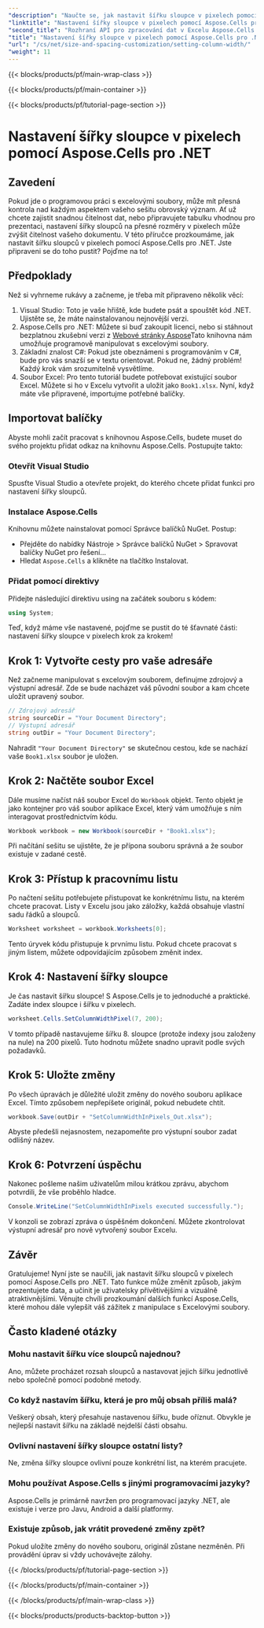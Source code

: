 ```yaml
---
"description": "Naučte se, jak nastavit šířku sloupce v pixelech pomocí Aspose.Cells pro .NET. Vylepšete své soubory Excelu pomocí tohoto jednoduchého podrobného návodu."
"linktitle": "Nastavení šířky sloupce v pixelech pomocí Aspose.Cells pro .NET"
"second_title": "Rozhraní API pro zpracování dat v Excelu Aspose.Cells v .NET"
"title": "Nastavení šířky sloupce v pixelech pomocí Aspose.Cells pro .NET"
"url": "/cs/net/size-and-spacing-customization/setting-column-width/"
"weight": 11
---
```


{{< blocks/products/pf/main-wrap-class >}}

{{< blocks/products/pf/main-container >}}

{{< blocks/products/pf/tutorial-page-section >}}

# Nastavení šířky sloupce v pixelech pomocí Aspose.Cells pro .NET

## Zavedení
Pokud jde o programovou práci s excelovými soubory, může mít přesná kontrola nad každým aspektem vašeho sešitu obrovský význam. Ať už chcete zajistit snadnou čitelnost dat, nebo připravujete tabulku vhodnou pro prezentaci, nastavení šířky sloupců na přesné rozměry v pixelech může zvýšit čitelnost vašeho dokumentu. V této příručce prozkoumáme, jak nastavit šířku sloupců v pixelech pomocí Aspose.Cells pro .NET. Jste připraveni se do toho pustit? Pojďme na to!
## Předpoklady
Než si vyhrneme rukávy a začneme, je třeba mít připraveno několik věcí:
1. Visual Studio: Toto je vaše hřiště, kde budete psát a spouštět kód .NET. Ujistěte se, že máte nainstalovanou nejnovější verzi.
2. Aspose.Cells pro .NET: Můžete si buď zakoupit licenci, nebo si stáhnout bezplatnou zkušební verzi z [Webové stránky Aspose](https://releases.aspose.com/cells/net/)Tato knihovna nám umožňuje programově manipulovat s excelovými soubory.
3. Základní znalost C#: Pokud jste obeznámeni s programováním v C#, bude pro vás snazší se v textu orientovat. Pokud ne, žádný problém! Každý krok vám srozumitelně vysvětlíme.
4. Soubor Excel: Pro tento tutoriál budete potřebovat existující soubor Excel. Můžete si ho v Excelu vytvořit a uložit jako `Book1.xlsx`.
Nyní, když máte vše připravené, importujme potřebné balíčky.
## Importovat balíčky
Abyste mohli začít pracovat s knihovnou Aspose.Cells, budete muset do svého projektu přidat odkaz na knihovnu Aspose.Cells. Postupujte takto:
### Otevřít Visual Studio
Spusťte Visual Studio a otevřete projekt, do kterého chcete přidat funkci pro nastavení šířky sloupců.
### Instalace Aspose.Cells
Knihovnu můžete nainstalovat pomocí Správce balíčků NuGet. Postup:
- Přejděte do nabídky Nástroje > Správce balíčků NuGet > Spravovat balíčky NuGet pro řešení…
- Hledat `Aspose.Cells` a klikněte na tlačítko Instalovat.
### Přidat pomocí direktivy
Přidejte následující direktivu using na začátek souboru s kódem:
```csharp
using System;
```
Teď, když máme vše nastavené, pojďme se pustit do té šťavnaté části: nastavení šířky sloupce v pixelech krok za krokem!
## Krok 1: Vytvořte cesty pro vaše adresáře
Než začneme manipulovat s excelovým souborem, definujme zdrojový a výstupní adresář. Zde se bude nacházet váš původní soubor a kam chcete uložit upravený soubor.
```csharp
// Zdrojový adresář
string sourceDir = "Your Document Directory";
// Výstupní adresář
string outDir = "Your Document Directory";
```
Nahradit `"Your Document Directory"` se skutečnou cestou, kde se nachází vaše `Book1.xlsx` soubor je uložen.
## Krok 2: Načtěte soubor Excel
Dále musíme načíst náš soubor Excel do `Workbook` objekt. Tento objekt je jako kontejner pro váš soubor aplikace Excel, který vám umožňuje s ním interagovat prostřednictvím kódu.
```csharp
Workbook workbook = new Workbook(sourceDir + "Book1.xlsx");
```
Při načítání sešitu se ujistěte, že je přípona souboru správná a že soubor existuje v zadané cestě.
## Krok 3: Přístup k pracovnímu listu
Po načtení sešitu potřebujete přistupovat ke konkrétnímu listu, na kterém chcete pracovat. Listy v Excelu jsou jako záložky, každá obsahuje vlastní sadu řádků a sloupců.
```csharp
Worksheet worksheet = workbook.Worksheets[0];
```
Tento úryvek kódu přistupuje k prvnímu listu. Pokud chcete pracovat s jiným listem, můžete odpovídajícím způsobem změnit index.
## Krok 4: Nastavení šířky sloupce
Je čas nastavit šířku sloupce! S Aspose.Cells je to jednoduché a praktické. Zadáte index sloupce i šířku v pixelech.
```csharp
worksheet.Cells.SetColumnWidthPixel(7, 200);
```
V tomto případě nastavujeme šířku 8. sloupce (protože indexy jsou založeny na nule) na 200 pixelů. Tuto hodnotu můžete snadno upravit podle svých požadavků.
## Krok 5: Uložte změny
Po všech úpravách je důležité uložit změny do nového souboru aplikace Excel. Tímto způsobem nepřepíšete originál, pokud nebudete chtít.
```csharp
workbook.Save(outDir + "SetColumnWidthInPixels_Out.xlsx");
```
Abyste předešli nejasnostem, nezapomeňte pro výstupní soubor zadat odlišný název.
## Krok 6: Potvrzení úspěchu
Nakonec pošleme našim uživatelům milou krátkou zprávu, abychom potvrdili, že vše proběhlo hladce.
```csharp
Console.WriteLine("SetColumnWidthInPixels executed successfully.");
```
V konzoli se zobrazí zpráva o úspěšném dokončení. Můžete zkontrolovat výstupní adresář pro nově vytvořený soubor Excelu.
## Závěr
Gratulujeme! Nyní jste se naučili, jak nastavit šířku sloupců v pixelech pomocí Aspose.Cells pro .NET. Tato funkce může změnit způsob, jakým prezentujete data, a učinit je uživatelsky přívětivějšími a vizuálně atraktivnějšími. Věnujte chvíli prozkoumání dalších funkcí Aspose.Cells, které mohou dále vylepšit váš zážitek z manipulace s Excelovými soubory.
## Často kladené otázky
### Mohu nastavit šířku více sloupců najednou?
Ano, můžete procházet rozsah sloupců a nastavovat jejich šířku jednotlivě nebo společně pomocí podobné metody.
### Co když nastavím šířku, která je pro můj obsah příliš malá?
Veškerý obsah, který přesahuje nastavenou šířku, bude oříznut. Obvykle je nejlepší nastavit šířku na základě nejdelší části obsahu.
### Ovlivní nastavení šířky sloupce ostatní listy?
Ne, změna šířky sloupce ovlivní pouze konkrétní list, na kterém pracujete.
### Mohu používat Aspose.Cells s jinými programovacími jazyky?
Aspose.Cells je primárně navržen pro programovací jazyky .NET, ale existuje i verze pro Javu, Android a další platformy.
### Existuje způsob, jak vrátit provedené změny zpět?
Pokud uložíte změny do nového souboru, originál zůstane nezměněn. Při provádění úprav si vždy uchovávejte zálohy.


{{< /blocks/products/pf/tutorial-page-section >}}

{{< /blocks/products/pf/main-container >}}

{{< /blocks/products/pf/main-wrap-class >}}

{{< blocks/products/products-backtop-button >}}